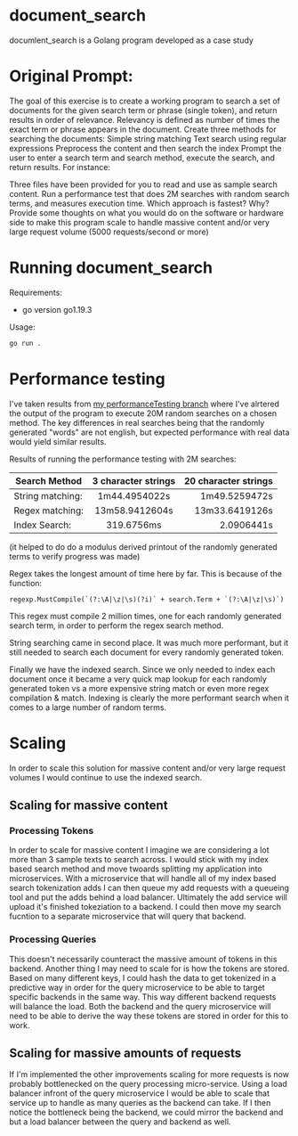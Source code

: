 # document_search
documlent_search is a Golang program developed as a case study

# Original Prompt:
The goal of this exercise is to create a working program to search a set of documents for the given search term or phrase (single token), and return results in order of relevance. 
Relevancy is defined as number of times the exact term or phrase appears in the document. 
Create three methods for searching the documents: 
Simple string matching
Text search using regular expressions
Preprocess the content and then search the index
Prompt the user to enter a search term and search method, execute the search, and return results. For instance:
 
Three files have been provided for you to read and use as sample search content.
Run a performance test that does 2M searches with random search terms, and measures execution time. Which approach is fastest? Why?
Provide some thoughts on what you would do on the software or hardware side to make this program scale to handle massive content and/or very large request volume (5000 requests/second or more)

# Running document_search

Requirements:
- go version go1.19.3

Usage:
```bash
go run .
```

# Performance testing

I've taken results from [my performanceTesting branch](https://github.com/clarkent86/document_search/tree/performanceTesting) where I've alrtered the output of the program to execute 20M random searches on a chosen method. The key differences in real searches being that the randomly generated "words" are not english, but expected performance with real data would yield similar results.

Results of running the performance testing with 2M searches:

|  Search Method  |      3 character strings      |  20 character strings |
|----------|:-------------:|------:|
| String matching: |  1m44.4954022s | 1m49.5259472s |
| Regex matching: |   13m58.9412604s    |   13m33.6419126s |
| Index Search: | 319.6756ms |   2.0906441s |

 
  (it helped to do do a modulus derived printout of the randomly generated terms to verify progress was made)
 

Regex takes the longest amount of time here by far. This is because of the function:

```golang
regexp.MustCompile(`(?:\A|\z|\s)(?i)` + search.Term + `(?:\A|\z|\s)`)
```

This regex must compile 2 million times, one for each randomly generated search term, in order to perform the regex search method.

String searching came in second place. It was much more performant, but it still needed to search each document for every randomly generated token.

Finally we have the indexed search. Since we only needed to index each document once it became a very quick map lookup for each randomly generated token vs a more expensive string match or even more regex compilation & match. Indexing is clearly the more performant search when it comes to a large number of random terms.

# Scaling

In order to scale this solution for massive content and/or very large request volumes I would continue to use the indexed search.

## Scaling for massive content

### Processing Tokens
In order to scale for massive content I imagine we are considering a lot more than 3 sample texts to search across. I would stick with my index based search method and move twoards splitting my application into microservices. With a microservice that will handle all of my index based search tokenization adds I can then queue my add requests with a queueing tool and put the adds behind a load balancer. Ultimately the add service will upload it's finished tokeziation to a backend. I could then move my search fucntion to a separate microservice that will query that backend.

### Processing Queries
This doesn't necessarily counteract the massive amount of tokens in this backend. Another thing I may need to scale for is how the tokens are stored. Based on many different keys, I could hash the data to get tokenized in a predictive way in order for the query microservice to be able to target specific backends in the same way. This way different backend requests will balance the load. Both the backend and the query microservice will need to be able to derive the way these tokens are stored in order for this to work.

## Scaling for massive amounts of requests
If I'm implemented the other improvements scaling for more requests is now probably bottlenecked on the query processing micro-service. Using a load balancer infront of the query microservice I would be able to scale that service up to handle as many queries as the backend can take. If I then notice the bottleneck being the backend, we could mirror the backend and but a load balancer between the query and backend as well.

